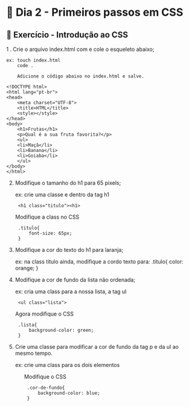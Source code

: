 # :dart: Dia 2 - Primeiros passos em CSS

## :rocket: Exercício - Introdução ao CSS

1 . Crie o arquivo index.html com e cole o esqueleto abaixo;
        
    ex: touch index.html
        code .
            
        Adicione o código abaixo no index.html e salve.

    <!DOCTYPE html>
    <html lang="pt-br">
    <head>
        <meta charset="UTF-8">
        <title>HTML</title>
        <style></style>
    </head>
    <body>
        <h1>Frutas</h1>
        <p>Qual é a sua fruta favorita?</p>
        <ul>
        <li>Maçã</li>
        <li>Banana</li>
        <li>Goiaba</li>
        </ul>
    </body>
    </html>

2. Modifique o tamanho do h1 para 65 pixels;

    ex: crie uma classe e dentro da tag h1
    
        <h1 class="titulo"><h1> 
    
    Modifique a class no CSS
        
        .titulo{
            font-size: 65px;
        }

3. Modifique a cor do texto do h1 para laranja;

    ex: na class titulo ainda, modifique a cordo texto para:
    .titulo{
        color: orange;
    }

4. Modifique a cor de fundo da lista não ordenada;

    ex: cria uma class para a nossa lista, a tag ul

        <ul class="lista">

    Agora modifique o CSS

        .lista{
            background-color: green;
        }

5. Crie uma classe para modificar a cor de fundo da tag p e da ul ao mesmo tempo.

    ex: crie uma class para os dois elementos
        <p class="cor-de-fundo">
        <ul class="cor-de-fundo">
    
    Modifique o CSS

        .cor-de-fundo{
            background-color: blue;
        }